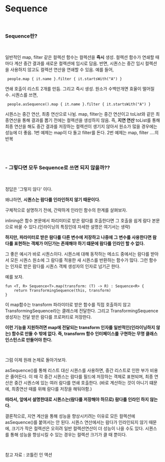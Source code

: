 # Sequence

<br/>

### Sequence란?

<br/>

일반적인 map, filter 같은 컬렉션 함수는 컬렉션을 **즉시** 생성. 컬렉션 함수가 연쇄할 때 마다 계산 중간 결과를 새로운 컬렉션에 임시로 담음.
반면, 시퀀스는 중간 임시 컬렉션을 사용하지 않고도 컬렉션 연산을 연쇄할 수 있음.
예를 들어,

     people.map { it.name }.filter { it.startsWith("A") }
     
 연쇄 호출이 리스트 2개를 만듬. 그리고 즉시 생성. 원소가 수백만개면 효율이 떨어질 수.
 시퀀스를 쓰면,
 
     people.asSequence().map { it.name }.filter { it.startsWith("A") }
     
 
시퀀스는 중간 연산, 최종 연산으로 나뉨. map, filter는 중간 연산이고 toList와 같은 최종연산을 통해 결과를 뽑기 전에는 컬렉션을 생성하지 않음. 즉, **지연 연산**
toList를 통해 최종 연산을 해도 중간 결과를 저장하는 컬렉션이 생기지 않아서 원소가 많을 경우에는 성능에 더 좋음.
1번 예제는 map이 다 돌고 filter를 돈다.
2번 예제는 map, filter ....의 반복


<br/>
<br/>


### - 그렇다면 모두 Sequence로 쓰면 되지 않을까??


<br/>


정답은 '그렇지 않다' 이다. 

왜냐하면, **시퀀스는 람다를 인라인하지 않기 때문이다.**

구체적으로 설명하기 전에, 간략하게 인라인 함수의 한계를 살펴보자.

inlining은 함수 본문에서 파리미터로 받은 람다를 호출한다면 그 호출을 쉽게 람다 본문으로 바꿀 수 있다.(인라이닝의 특징인데 자세한 설명은 여기서는 생략)

**하지만, 파라미터로 받은 람다를 다른 변수에 저장하고 나중에 그 변수를 사용한다면 람다를 표현하는 객체가 어딘가는 존재해야 하기 떄문에 람다를 인라인 할 수 없다.**

그 좋은 예시가 바로 시퀀스이다. 시퀀스에 대해 동작하는 메소드 중에서는 람다를 받아서 모든 시퀀스 원소에 그 람다를 적용한 새 시퀀스를 반환하는 함수가 많다.
그런 함수는 인자로 받은 람다를 시퀀스 객체 생성자의 인자로 넘기곤 한다.

예를 보자.


    fun <T, R> Sequence<T>.map(transform: (T) -> R) : Sequence<R> {
        return TransformingSequence(this, transform) 
    }
    
    
이 map함수는 transform 파라미터로 받은 함수를 직접 호출하지 않고 TransformingSequence라는 클래스에 전달한다. 그리고 TransformingSequence 생성자는 전달 받은 람다를 프로퍼티로 저장한다.

**이런 기능을 지원하려면 map에 전달되는 transform 인자를 일반적인(인라이닝하지 않는) 함수로 만들 수 밖에 없다. 즉, transform 함수 인터페이스를 구현하는 무명 클래스 인스턴스로 만들어야 한다.**

    
<br/>


그럼 이제 원래 논제로 돌아가보자. 


asSequence()를 통해 리스트 대신 시퀀스를 사용하면, 중간 리스트로 인한 부가 비용은 줄어든다.
이 때 각 중간 시퀀스는 람다를 필드에 저장하는 객체로 표현되며, 최종 연산은 중간 시퀀스에 있는 여러 람다를 연쇄 호출한다. 
(바로 계산하는 것이 아니기 떄문에, 최종연산 때를 위해 람다를 저장을 해둬야함.)

**따라서, 앞에서 설명한대로 시퀀스는(람다를 저장해야 하므로) 람다를 인라인 하지 않는다.**

결론적으로, 지연 계산을 통해 성능을 향상시키려는 이유로 모든 컬렉션에 asSequence()를 붙여서는 안 된다. 
시퀀스 연산에서는 람다가 인라인되지 않기 때문에, 크기가 작은 컬렉션은 오히려 일반 컬렉션연산이 더 성능이 나을 수도 있다.
시퀀스를 통해 성능을 향상시킬 수 있는 경우는 컬렉션 크기가 클 때 뿐이다.



<br/>



참고 자료 : 코틀린 인 액션


